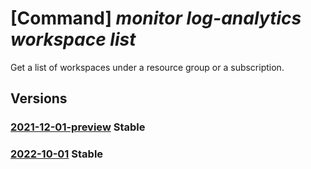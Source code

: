 # [Command] _monitor log-analytics workspace list_

Get a list of workspaces under a resource group or a subscription.

## Versions

### [2021-12-01-preview](/Resources/mgmt-plane/L3N1YnNjcmlwdGlvbnMve30vcHJvdmlkZXJzL21pY3Jvc29mdC5vcGVyYXRpb25hbGluc2lnaHRzL3dvcmtzcGFjZXM=/2021-12-01-preview.xml) **Stable**

<!-- mgmt-plane /subscriptions/{}/providers/microsoft.operationalinsights/workspaces 2021-12-01-preview -->
<!-- mgmt-plane /subscriptions/{}/resourcegroups/{}/providers/microsoft.operationalinsights/workspaces 2021-12-01-preview -->

### [2022-10-01](/Resources/mgmt-plane/L3N1YnNjcmlwdGlvbnMve30vcHJvdmlkZXJzL21pY3Jvc29mdC5vcGVyYXRpb25hbGluc2lnaHRzL3dvcmtzcGFjZXM=/2022-10-01.xml) **Stable**

<!-- mgmt-plane /subscriptions/{}/providers/microsoft.operationalinsights/workspaces 2022-10-01 -->
<!-- mgmt-plane /subscriptions/{}/resourcegroups/{}/providers/microsoft.operationalinsights/workspaces 2022-10-01 -->
